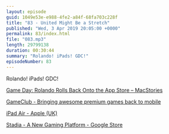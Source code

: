 ```yaml
---
layout: episode
guid: 1049e53e-e988-4fe2-a84f-68fa703c228f
title: "83 - United Might Be a Stretch"
published: "Wed, 3 Apr 2019 20:05:00 +0000"
permalink: 83/index.html
file: "083.mp3"
length: 29799138
duration: 00:30:44
summary: "Rolando! iPads! GDC!"
episodeNumber: 83
---
```


Rolando! iPads! GDC!

[Game Day: Rolando Rolls Back Onto the App Store – MacStories](https://www.macstories.net/reviews/game-day-rolando-rolls-back-onto-the-app-store/)

[GameClub - Bringing awesome premium games back to mobile](https://gameclub.io/)

[iPad Air - Apple (UK)](https://www.apple.com/uk/ipad-air/)

[Stadia - A New Gaming Platform - Google Store](https://store.google.com/magazine/stadia)

